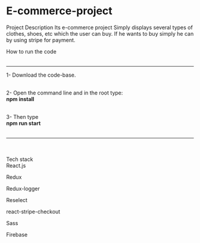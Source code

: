 # E-commerce-project
Project Description
Its e-commerce project Simply displays several types of clothes, shoes, etc which the user can buy. If he wants to buy simply he can by using stripe for payment.

How to run the code <br><br> <hr>
1- Download the code-base.<br><br>

2- Open the command line and in the root type:<br> <b>npm install</b><br><br>

3- Then type<br> <b> npm run start</b><br><br>
<hr> <br><br>
Tech stack<br>
React.js<br>

Redux<br>

Redux-logger<br>

Reselect<br>

react-stripe-checkout<br>

Sass<br>

Firebase<br>
